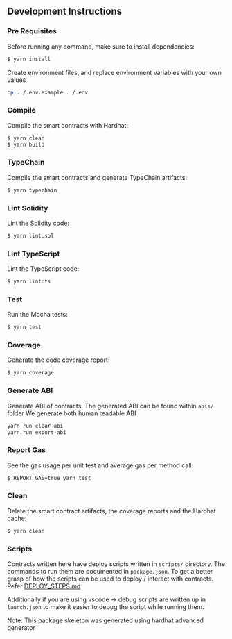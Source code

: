 ## Development Instructions

### Pre Requisites

Before running any command, make sure to install dependencies:

```sh
$ yarn install
```

Create environment files, and replace environment variables with your own values
```sh
cp ../.env.example ../.env
```

### Compile

Compile the smart contracts with Hardhat:

```sh
$ yarn clean
$ yarn build
```

### TypeChain

Compile the smart contracts and generate TypeChain artifacts:

```sh
$ yarn typechain
```

### Lint Solidity

Lint the Solidity code:

```sh
$ yarn lint:sol
```

### Lint TypeScript

Lint the TypeScript code:

```sh
$ yarn lint:ts
```

### Test

Run the Mocha tests:

```sh
$ yarn test
```

### Coverage

Generate the code coverage report:

```sh
$ yarn coverage
```

### Generate ABI

Generate ABI of contracts. 
The generated ABI can be found within `abis/` folder
We generate both human readable ABI

```sh
yarn run clear-abi
yarn run export-abi
```

### Report Gas

See the gas usage per unit test and average gas per method call:

```sh
$ REPORT_GAS=true yarn test
```

### Clean

Delete the smart contract artifacts, the coverage reports and the Hardhat cache:

```sh
$ yarn clean
```

### Scripts

Contracts written here have deploy scripts written in `scripts/` directory.
The commands to run them are documented in `package.json`.
To get a better grasp of how the scripts can be used to deploy / interact with contracts.
Refer [DEPLOY_STEPS.md](https://github.com/gitcoinco/grants-round/blob/main/packages/contracts/docs/DEPLOY_STEPS.md)

Additionally if you are using vscode -> debug scripts are written up in `launch.json`
to make it easier to debug the script while running them.


Note: This package skeleton was generated using hardhat advanced generator
